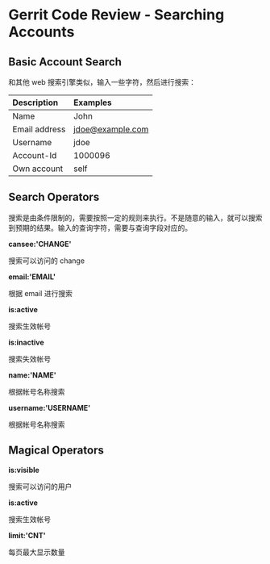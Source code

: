 # Gerrit Code Review - Searching Accounts

## Basic Account Search

和其他 web 搜索引擎类似，输入一些字符，然后进行搜索：

|Description                      | Examples
| :------| :------|
|Name                             | John
|Email address                    | jdoe@example.com
|Username                         | jdoe
|Account-Id                       | 1000096
|Own account                      | self

## Search Operators

搜索是由条件限制的，需要按照一定的规则来执行。不是随意的输入，就可以搜索到预期的结果。输入的查询字符，需要与查询字段对应的。

**cansee:'CHANGE'**

搜索可以访问的 change 

**email:'EMAIL'**

根据 email 进行搜索

**is:active**

搜索生效帐号

**is:inactive**

搜索失效帐号

**name:'NAME'**

根据帐号名称搜索

**username:'USERNAME'**

根据帐号名称搜索

## Magical Operators

**is:visible**

搜索可以访问的用户

**is:active**

搜索生效帐号

**limit:'CNT'**

每页最大显示数量

